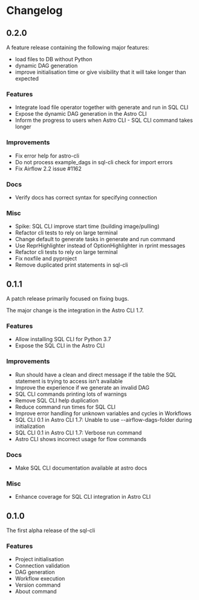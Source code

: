 # Changelog

## 0.2.0

A feature release containing the following major features:

* load files to DB without Python
* dynamic DAG generation
* improve initialisation time or give visibility that it will take longer than expected

### Features

* Integrate load file operator together with generate and run in SQL CLI
* Expose the dynamic DAG generation in the Astro CLI
* Inform the progress to users when Astro CLI - SQL CLI command takes longer

### Improvements

* Fix error help for astro-cli
* Do not process example_dags in sql-cli check for import errors
* Fix Airflow 2.2 issue #1162

### Docs

* Verify docs has correct syntax for specifying connection

### Misc

* Spike: SQL CLI improve start time (building image/pulling)
* Refactor cli tests to rely on large terminal
* Change default to generate tasks in generate and run command
* Use ReprHighlighter instead of OptionHighlighter in rprint messages
* Refactor cli tests to rely on large terminal
* Fix noxfile and pyproject
* Remove duplicated print statements in sql-cli

## 0.1.1

A patch release primarily focused on fixing bugs.

The major change is the integration in the Astro CLI 1.7.

### Features

* Allow installing SQL CLI for Python 3.7
* Expose the SQL CLI in the Astro CLI

### Improvements

* Run should have a clean and direct message if the table the SQL statement is trying to access isn't available
* Improve the experience if we generate an invalid DAG
* SQL CLI commands printing lots of warnings
* Remove SQL CLI help duplication
* Reduce command run times for SQL CLI
* Improve error handling for unknown variables and cycles in Workflows
* SQL CLI 0.1 in Astro CLI 1.7: Unable to use --airflow-dags-folder during initialization
* SQL CLI 0.1 in Astro CLI 1.7: Verbose run command
* Astro CLI shows incorrect usage for flow commands

### Docs

* Make SQL CLI documentation available at astro docs

### Misc

* Enhance coverage for SQL CLI integration in Astro CLI

## 0.1.0

The first alpha release of the sql-cli

### Features

* Project initialisation
* Connection validation
* DAG generation
* Workflow execution
* Version command
* About command
